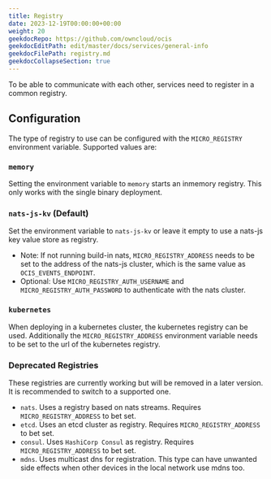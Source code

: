 ```yaml
---
title: Registry
date: 2023-12-19T00:00:00+00:00
weight: 20
geekdocRepo: https://github.com/owncloud/ocis
geekdocEditPath: edit/master/docs/services/general-info
geekdocFilePath: registry.md
geekdocCollapseSection: true
---
```


To be able to communicate with each other, services need to register in a common registry.

## Configuration

The type of registry to use can be configured with the `MICRO_REGISTRY` environment variable. Supported values are:

### `memory`

Setting the environment variable to `memory` starts an inmemory registry. This only works with the single binary deployment.

### `nats-js-kv` (Default)

Set the environment variable to `nats-js-kv` or leave it empty to use a nats-js key value store as registry.
- Note: If not running build-in nats, `MICRO_REGISTRY_ADDRESS` needs to be set to the address of the nats-js cluster, which is the same value as `OCIS_EVENTS_ENDPOINT`.
- Optional: Use `MICRO_REGISTRY_AUTH_USERNAME` and `MICRO_REGISTRY_AUTH_PASSWORD` to authenticate with the nats cluster.
### `kubernetes`

When deploying in a kubernetes cluster, the kubernetes registry can be used. Additionally the `MICRO_REGISTRY_ADDRESS` environment
variable needs to be set to the url of the kubernetes registry.

### Deprecated Registries

These registries are currently working but will be removed in a later version. It is recommended to switch to a supported one.

- `nats`. Uses a registry based on nats streams. Requires `MICRO_REGISTRY_ADDRESS` to bet set.
- `etcd`. Uses an etcd cluster as registry. Requires `MICRO_REGISTRY_ADDRESS` to bet set.
- `consul`. Uses `HashiCorp Consul` as registry. Requires `MICRO_REGISTRY_ADDRESS` to bet set.
- `mdns`.  Uses multicast dns for registration. This type can have unwanted side effects when other devices in the local network use mdns too.

